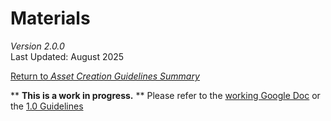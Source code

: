 # Materials

_Version 2.0.0_\
Last Updated: August 2025

[<ins>Return to <em>Asset Creation Guidelines Summary</em></ins>](/asset-creation-guidelines/RealtimeAssetCreationGuidelines.md#materials-summary)

** <strong>This is a work in progress.</strong> ** Please refer to the [working Google Doc](https://docs.google.com/document/d/1EttaYOomLhp7K0g0KIPNiRH7l23hNf6BuNXEQqWw54o/edit?usp=sharing) or the [1.0 Guidelines](../../../asset-creation-guidelines-1.0/full-version/sec05_MaterialsAndTextures/MaterialsAndTextures.md)
